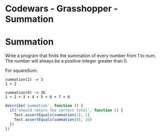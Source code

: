 # Codewars - Grasshopper - Summation

# Summation

Write a program that finds the summation of every number from 1 to num. The number will always be a positive integer greater than 0.

For squareSum:

```
summation(2) -> 3
1 + 2

summation(8) -> 36
1 + 2 + 3 + 4 + 5 + 6 + 7 + 8
```



```javascript
describe('summation', function () {
  it('should return the correct total', function () {
    Test.assertEquals(summation(1), 1)
    Test.assertEquals(summation(8), 36)
  })
})
```

